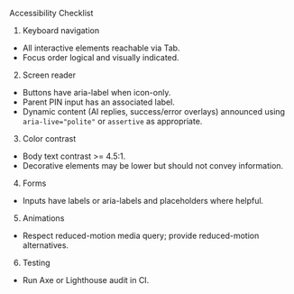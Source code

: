 Accessibility Checklist

1. Keyboard navigation
- All interactive elements reachable via Tab.
- Focus order logical and visually indicated.

2. Screen reader
- Buttons have aria-label when icon-only.
- Parent PIN input has an associated label.
- Dynamic content (AI replies, success/error overlays) announced using `aria-live="polite"` or `assertive` as appropriate.

3. Color contrast
- Body text contrast >= 4.5:1.
- Decorative elements may be lower but should not convey information.

4. Forms
- Inputs have labels or aria-labels and placeholders where helpful.

5. Animations
- Respect reduced-motion media query; provide reduced-motion alternatives.

6. Testing
- Run Axe or Lighthouse audit in CI.
